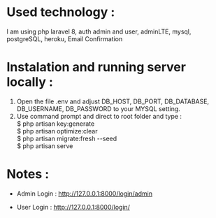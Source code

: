 # Used technology :

I am using php laravel 8, auth admin and user, adminLTE, mysql, postgreSQL, heroku, Email Confirmation

# Instalation and running server locally :

1. Open the file .env and adjust DB_HOST, DB_PORT, DB_DATABASE, DB_USERNAME, DB_PASSWORD to your MYSQL setting.</br>
2. Use command prompt and direct to root folder and type :  
   $ php artisan key:generate</br>
   $ php artisan optimize:clear</br>
   $ php artisan migrate:fresh --seed</br>
   $ php artisan serve</br>

# Notes :

  - Admin Login : http://127.0.0.1:8000/login/admin </br>
  
  - User Login : http://127.0.0.1:8000/login/ </br>